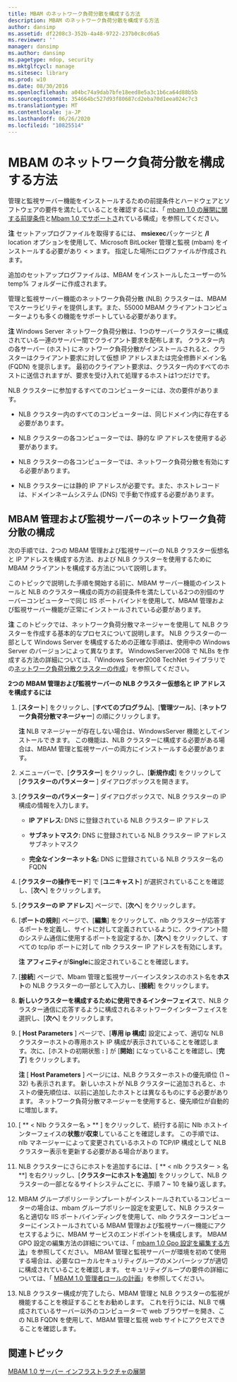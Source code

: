 ```yaml
---
title: MBAM のネットワーク負荷分散を構成する方法
description: MBAM のネットワーク負荷分散を構成する方法
author: dansimp
ms.assetid: df2208c3-352b-4a48-9722-237b0c8cd6a5
ms.reviewer: ''
manager: dansimp
ms.author: dansimp
ms.pagetype: mdop, security
ms.mktglfcycl: manage
ms.sitesec: library
ms.prod: w10
ms.date: 08/30/2016
ms.openlocfilehash: a04bc74a9dab7bfe18eed8e5a3c1b6ca64d88b5b
ms.sourcegitcommit: 354664bc527d93f80687cd2eba70d1eea024c7c3
ms.translationtype: MT
ms.contentlocale: ja-JP
ms.lasthandoff: 06/26/2020
ms.locfileid: "10825514"
---
```

# MBAM のネットワーク負荷分散を構成する方法


管理と監視サーバー機能をインストールするための前提条件とハードウェアとソフトウェアの要件を満たしていることを確認するには、「 [mbam 1.0 の展開に関する前提条件](mbam-10-deployment-prerequisites.md)と[Mbam 1.0 でサポートさ](mbam-10-supported-configurations.md)れている構成」を参照してください。

**注** セットアップログファイルを取得するには、 **msiexec**パッケージと **/l** location オプションを使用して、Microsoft BitLocker 管理と監視 (mbam) をインストールする必要があり &lt; &gt; ます。 指定した場所にログファイルが作成されます。

追加のセットアップログファイルは、MBAM をインストールしたユーザーの% temp% フォルダーに作成されます。

 

管理と監視サーバー機能のネットワーク負荷分散 (NLB) クラスターは、MBAM でスケーラビリティを提供します。また、55000 MBAM クライアントコンピューターよりも多くの機能をサポートしている必要があります。

**注** Windows Server ネットワーク負荷分散は、1つのサーバークラスターに構成されている一連のサーバー間でクライアント要求を配布します。 クラスター内の各サーバー (ホスト) にネットワーク負荷分散がインストールされると、クラスターはクライアント要求に対して仮想 IP アドレスまたは完全修飾ドメイン名 (FQDN) を提示します。 最初のクライアント要求は、クラスター内のすべてのホストに送信されますが、要求を受け入れて処理するホストは1つだけです。

NLB クラスターに参加するすべてのコンピューターには、次の要件があります。

-   NLB クラスター内のすべてのコンピューターは、同じドメイン内に存在する必要があります。

-   NLB クラスターの各コンピューターでは、静的な IP アドレスを使用する必要があります。

-   NLB クラスターの各コンピューターでは、ネットワーク負荷分散を有効にする必要があります。

-   NLB クラスターには静的 IP アドレスが必要です。また、ホストレコードは、ドメインネームシステム (DNS) で手動で作成する必要があります。

 

## MBAM 管理および監視サーバーのネットワーク負荷分散の構成


次の手順では、2つの MBAM 管理および監視サーバーの NLB クラスター仮想名と IP アドレスを構成する方法、および NLB クラスターを使用するために MBAM クライアントを構成する方法について説明します。

このトピックで説明した手順を開始する前に、MBAM サーバー機能のインストールと NLB のクラスター構成の両方の前提条件を満たしている2つの別個のサーバーコンピューターで同じ IIS ポートバインドを使用して、MBAM 管理および監視サーバー機能が正常にインストールされている必要があります。

**注** このトピックでは、ネットワーク負荷分散マネージャーを使用して NLB クラスターを作成する基本的なプロセスについて説明します。 NLB クラスターの一部として Windows Server を構成するための正確な手順は、使用中の Windows Server のバージョンによって異なります。 WindowsServer2008 で NLBs を作成する方法の詳細については、「Windows Server2008 TechNet ライブラリでの[ネットワーク負荷分散クラスターの作成](https://go.microsoft.com/fwlink/?LinkId=197176)」を参照してください。

 

**2つの MBAM 管理および監視サーバーの NLB クラスター仮想名と IP アドレスを構成するには**

1.  [**スタート**] をクリックし、[**すべてのプログラム**]、[**管理ツール**]、[**ネットワーク負荷分散マネージャー**] の順にクリックします。

    **注** NLB マネージャーが存在しない場合は、WindowsServer 機能としてインストールできます。 この機能は、NLB クラスターに構成する必要がある場合は、MBAM 管理と監視サーバーの両方にインストールする必要があります。

     

2.  メニューバーで、[**クラスター**] をクリックし、[**新規作成**] をクリックして [**クラスターのパラメーター** ] ダイアログボックスを開きます。

3.  [**クラスターのパラメーター** ] ダイアログボックスで、NLB クラスターの IP 構成の情報を入力します。

    -   **IP アドレス:** DNS に登録されている NLB クラスター IP アドレス

    -   **サブネットマスク:** DNS に登録されている NLB クラスター IP アドレスサブネットマスク

    -   **完全なインターネット名:** DNS に登録されている NLB クラスター名の FQDN

4.  [**クラスターの操作モード**] で [**ユニキャスト**] が選択されていることを確認し、[**次へ**] をクリックします。

5.  [**クラスターの IP アドレス**] ページで、[**次へ**] をクリックします。

6.  [**ポートの規則**] ページで、[**編集**] をクリックして、nlb クラスターが応答するポートを定義し、サイトに対して定義されているように、クライアント間のシステム通信に使用するポートを設定するか、[**次へ**] をクリックして、すべての tcp/ip ポートに対して nlb クラスター IP アドレスを有効にします。

    **注** **アフィニティ**が**Single**に設定されていることを確認します。

     

7.  [**接続**] ページで、Mbam 管理と監視サーバーインスタンスのホスト名を**ホスト**の NLB クラスターの一部として入力し、[**接続**] をクリックします。

8.  **新しいクラスターを構成するために使用できるインターフェイス**で、NLB クラスター通信に応答するように構成されるネットワークインターフェイスを選択し、[**次へ**] をクリックします。

9.  [ **Host Parameters** ] ページで、[**専用 ip 構成**] 設定によって、適切な NLB クラスターホストの専用ホスト IP 構成が表示されていることを確認します。次に、[ホストの初期状態 **:** ] が [**開始**] になっていることを確認し、[**完了**] をクリックします。

    **注** [ **Host Parameters** ] ページには、NLB クラスターホストの優先順位 (1 ~ 32) も表示されます。 新しいホストが NLB クラスターに追加されると、ホストの優先順位は、以前に追加したホストとは異なるものにする必要があります。 ネットワーク負荷分散マネージャーを使用すると、優先順位が自動的に増加します。

     

10. [ ** &lt; Nlb クラスター名 &gt; ** ] をクリックして、続行する前に Nlb ホストインターフェイスの**状態**が**収束**していることを確認します。 この手順では、nlb マネージャーによって変更されているホストの TCP/IP 構成として NLB クラスター表示を更新する必要がある場合があります。

11. NLB クラスターにさらにホストを追加するには、[ ** &lt; nlb クラスター &gt; 名**] を右クリックし、[**クラスターにホストを追加**] をクリックして、NLB クラスターの一部となるサイトシステムごとに、手順 7 ~ 10 を繰り返します。

12. MBAM グループポリシーテンプレートがインストールされているコンピューターの場合は、mbam グループポリシー設定を変更して、NLB クラスター名と適切な IIS ポートバインディングを使用して、nlb クラスターコンピューターにインストールされている MBAM 管理および監視サーバー機能にアクセスするように、MBAM サービスのエンドポイントを構成します。 MBAM GPO 設定の編集方法の詳細については、「 [mbam 1.0 Gpo 設定を編集する方法](how-to-edit-mbam-10-gpo-settings.md)」を参照してください。 MBAM 管理と監視サーバーが環境を初めて使用する場合は、必要なローカルセキュリティグループのメンバーシップが適切に構成されていることを確認します。 セキュリティグループの要件の詳細については、「 [MBAM 1.0 管理者ロールの計画](planning-for-mbam-10-administrator-roles.md)」を参照してください。

13. NLB クラスター構成が完了したら、MBAM 管理と NLB クラスターの監視が機能することを検証することをお勧めします。 これを行うには、NLB で構成されているサーバー以外のコンピューターで web ブラウザーを開き、この NLB FQDN を使用して、MBAM 管理と監視 web サイトにアクセスできることを確認します。

## 関連トピック


[MBAM 1.0 サーバー インフラストラクチャの展開](deploying-the-mbam-10-server-infrastructure.md)

 

 





